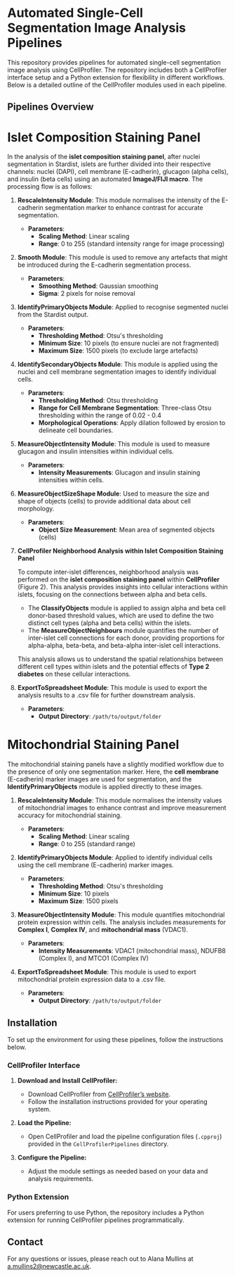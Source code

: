 
# Automated Single-Cell Segmentation Image Analysis Pipelines

This repository provides pipelines for automated single-cell segmentation image analysis using CellProfiler. The repository includes both a CellProfiler interface setup and a Python extension for flexibility in different workflows. Below is a detailed outline of the CellProfiler modules used in each pipeline.

## Pipelines Overview

# Islet Composition Staining Panel

In the analysis of the **islet composition staining panel**, after nuclei segmentation in Stardist, islets are further divided into their respective channels: nuclei (DAPI), cell membrane (E-cadherin), glucagon (alpha cells), and insulin (beta cells) using an automated **ImageJ/FIJI macro**. The processing flow is as follows:

1. **RescaleIntensity Module**: This module normalises the intensity of the E-cadherin segmentation marker to enhance contrast for accurate segmentation. 
   - **Parameters**:
     - **Scaling Method**: Linear scaling
     - **Range**: 0 to 255 (standard intensity range for image processing)
   
2. **Smooth Module**: This module is used to remove any artefacts that might be introduced during the E-cadherin segmentation process.
   - **Parameters**:
     - **Smoothing Method**: Gaussian smoothing
     - **Sigma**: 2 pixels for noise removal

3. **IdentifyPrimaryObjects Module**: Applied to recognise segmented nuclei from the Stardist output.
   - **Parameters**:
     - **Thresholding Method**: Otsu's thresholding
     - **Minimum Size**: 10 pixels (to ensure nuclei are not fragmented)
     - **Maximum Size**: 1500 pixels (to exclude large artefacts)

4. **IdentifySecondaryObjects Module**: This module is applied using the nuclei and cell membrane segmentation images to identify individual cells.
   - **Parameters**:
     - **Thresholding Method**: Otsu thresholding
     - **Range for Cell Membrane Segmentation**: Three-class Otsu thresholding within the range of 0.02 - 0.4
     - **Morphological Operations**: Apply dilation followed by erosion to delineate cell boundaries.

5. **MeasureObjectIntensity Module**: This module is used to measure glucagon and insulin intensities within individual cells.
   - **Parameters**:
     - **Intensity Measurements**: Glucagon and insulin staining intensities within cells.
   
6. **MeasureObjectSizeShape Module**: Used to measure the size and shape of objects (cells) to provide additional data about cell morphology.
   - **Parameters**:
     - **Object Size Measurement**: Mean area of segmented objects (cells)

7. **CellProfiler Neighborhood Analysis within Islet Composition Staining Panel**

   To compute inter-islet differences, neighborhood analysis was performed on the **islet composition staining panel** within **CellProfiler** (Figure 2). This analysis provides insights into cellular interactions within islets, focusing on the connections between alpha and beta cells.

   - The **ClassifyObjects** module is applied to assign alpha and beta cell donor-based threshold values, which are used to define the two distinct cell types (alpha and beta cells) within the islets.
   - The **MeasureObjectNeighbours** module quantifies the number of inter-islet cell connections for each donor, providing proportions for alpha-alpha, beta-beta, and beta-alpha inter-islet cell interactions.

   This analysis allows us to understand the spatial relationships between different cell types within islets and the potential effects of **Type 2 diabetes** on these cellular interactions.

8. **ExportToSpreadsheet Module**: This module is used to export the analysis results to a .csv file for further downstream analysis.
   - **Parameters**:
     - **Output Directory**: `/path/to/output/folder`

# Mitochondrial Staining Panel

The mitochondrial staining panels have a slightly modified workflow due to the presence of only one segmentation marker. Here, the **cell membrane** (E-cadherin) marker images are used for segmentation, and the **IdentifyPrimaryObjects** module is applied directly to these images.

1. **RescaleIntensity Module**: This module normalises the intensity values of mitochondrial images to enhance contrast and improve measurement accuracy for mitochondrial staining.
   - **Parameters**:
     - **Scaling Method**: Linear scaling
     - **Range**: 0 to 255 (standard range)
   
2. **IdentifyPrimaryObjects Module**: Applied to identify individual cells using the cell membrane (E-cadherin) marker images.
   - **Parameters**:
     - **Thresholding Method**: Otsu's thresholding
     - **Minimum Size**: 10 pixels
     - **Maximum Size**: 1500 pixels

3. **MeasureObjectIntensity Module**: This module quantifies mitochondrial protein expression within cells. The analysis includes measurements for **Complex I**, **Complex IV**, and **mitochondrial mass** (VDAC1).
   - **Parameters**:
     - **Intensity Measurements**: VDAC1 (mitochondrial mass), NDUFB8 (Complex I), and MTCO1 (Complex IV)
   
4. **ExportToSpreadsheet Module**: This module is used to export mitochondrial protein expression data to a .csv file.
   - **Parameters**:
     - **Output Directory**: `/path/to/output/folder`

## Installation

To set up the environment for using these pipelines, follow the instructions below.

### CellProfiler Interface

1. **Download and Install CellProfiler:**
   - Download CellProfiler from [CellProfiler’s website](https://cellprofiler.org/).
   - Follow the installation instructions provided for your operating system.

2. **Load the Pipeline:**
   - Open CellProfiler and load the pipeline configuration files (`.cpproj`) provided in the `CellProfilerPipelines` directory.

3. **Configure the Pipeline:**
   - Adjust the module settings as needed based on your data and analysis requirements.

### Python Extension

For users preferring to use Python, the repository includes a Python extension for running CellProfiler pipelines programmatically.


## Contact

For any questions or issues, please reach out to Alana Mullins at a.mullins2@newcastle.ac.uk.

